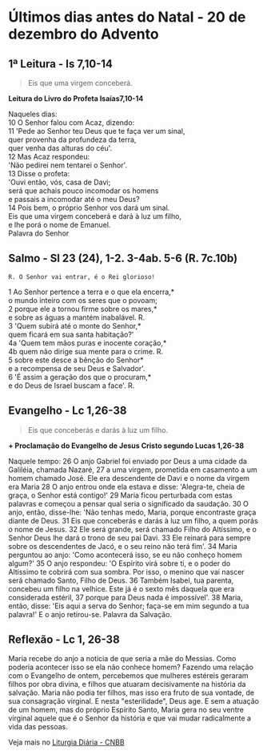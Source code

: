 # Últimos dias antes do Natal - 20 de dezembro do Advento

## 1ª Leitura - Is 7,10-14

> Eis que uma virgem conceberá.

**Leitura do Livro do Profeta Isaías7,10-14**

Naqueles dias:    
10 O Senhor falou com Acaz, dizendo:    
11 'Pede ao Senhor teu Deus que te faça ver um sinal,   
 quer provenha da profundeza da terra,   
 quer venha das alturas do céu'.    
12 Mas Acaz respondeu:   
 'Não pedirei nem tentarei o Senhor'.    
13 Disse o profeta:   
 'Ouvi então, vós, casa de Davi;   
 será que achais pouco incomodar os homens   
 e passais a incomodar até o meu Deus?    
14 Pois bem, o próprio Senhor vos dará um sinal.   
 Eis que uma virgem conceberá e dará à luz um filho,   
 e lhe porá o nome de Emanuel.   
 Palavra do Senhor

## Salmo - Sl 23 (24), 1-2. 3-4ab. 5-6 (R. 7c.10b)

`R. O Senhor vai entrar, é o Rei glorioso!`

1 Ao Senhor pertence a terra e o que ela encerra,*   
 o mundo inteiro com os seres que o povoam;    
2 porque ele a tornou firme sobre os mares,*   
 e sobre as águas a mantém inabalável. R.    
3 'Quem subirá até o monte do Senhor,*   
 quem ficará em sua santa habitação?'    
4a 'Quem tem mãos puras e inocente coração,*     
4b quem não dirige sua  mente para o crime. R.    
5 sobre este desce a bênção do Senhor*   
 e a recompensa de seu Deus e Salvador'.    
6 'É assim a geração dos que o procuram,*   
 e do Deus de Israel buscam a face'. R.

## Evangelho - Lc 1,26-38

> Eis que conceberás e darás à luz um filho.

**+ Proclamação do Evangelho de Jesus Cristo segundo Lucas	1,26-38**

Naquele tempo: 
26 O anjo Gabriel foi enviado por Deus 
 a uma cidade da Galiléia, chamada Nazaré, 
27 a uma virgem, prometida em casamento 
 a um homem chamado José. 
 Ele era descendente de Davi 
 e o nome da virgem era Maria 
28 O anjo entrou onde ela estava e disse: 
 'Alegra-te, cheia de graça, o Senhor está contigo!' 
29 Maria ficou perturbada com estas palavras e começou a 
 pensar qual seria o significado da saudação. 
30 O anjo, então, disse-lhe: 
 'Não tenhas medo, Maria, 
 porque encontraste graça diante de Deus. 
31 Eis que conceberás e darás à luz um filho, 
 a quem porás o nome de Jesus. 
32 Ele será grande, será chamado Filho do Altíssimo, 
 e o Senhor Deus lhe dará o trono de seu pai Davi. 
33 Ele reinará para sempre sobre os descendentes de Jacó, 
 e o seu reino não terá fim'. 
34 Maria perguntou ao anjo: 
 'Como acontecerá isso, 
 se eu não conheço homem algum?' 
35 O anjo respondeu: 
 'O Espírito virá sobre ti, 
 e o poder do Altissimo te cobrirá com sua sombra. 
 Por isso, o menino que vai nascer 
 será chamado Santo, Filho de Deus. 
36 Também Isabel, tua parenta, 
 concebeu um filho na velhice. 
 Este já é o sexto mês 
 daquela que era considerada estéril, 
37 porque para Deus nada é impossível'. 
38 Maria, então, disse: 
 'Eis aqui a serva do Senhor; 
 faça-se em mim segundo a tua palavra!' 
 E o anjo retirou-se. 
 Palavra da Salvação.

## Reflexão - Lc 1, 26-38

Maria recebe do anjo a noticia de que seria a mãe do Messias. Como poderia acontecer isso se ela não conhece homem? Fazendo uma relação com o Evangelho de ontem, percebemos que mulheres estéreis geraram filhos por obra divina, e filhos que atuaram decisivamente na história da salvação. Maria não podia ter filhos, mas isso era fruto de sua vontade, de sua consagração virginal. E nesta "esterilidade", Deus age. E sem a atuação de um homem, mas do próprio Espírito Santo, Maria gera no seu ventre virginal aquele que é o Senhor da história e que vai mudar radicalmente a vida das pessoas.

Veja mais no [Liturgia Diária - CNBB](http://liturgiadiaria.cnbb.org.br/app/user/user/UserView.php?ano=2016&mes=12&dia=20)